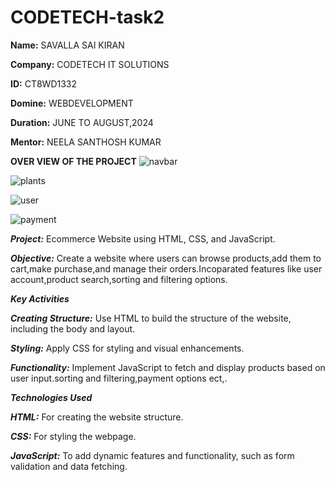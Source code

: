 # CODETECH-task2

**Name:** SAVALLA SAI KIRAN

**Company:** CODETECH IT SOLUTIONS

**ID:** CT8WD1332

**Domine:** WEBDEVELOPMENT

**Duration:** JUNE TO AUGUST,2024

**Mentor:**  NEELA SANTHOSH KUMAR


**OVER VIEW OF THE PROJECT**
![navbar](https://github.com/user-attachments/assets/4fb0bc54-8df0-48e0-9423-0058a9dae8ef)

![plants](https://github.com/user-attachments/assets/00a2262f-33a1-466f-9f89-30acbbe1de36)

![user](https://github.com/user-attachments/assets/0b0dc816-0cfa-423e-9c2d-6e481b3f7cb0)

![payment](https://github.com/user-attachments/assets/0ee8004e-5eb9-4f5e-8e9c-2aba223f92d8)


***Project:*** Ecommerce Website using HTML, CSS, and JavaScript.

***Objective:***
Create a website where users can browse products,add them to cart,make purchase,and manage their orders.Incoparated features like user account,product search,sorting and filtering options.

***Key Activities***

***Creating Structure:*** Use HTML to build the structure of the website, including the body and layout.

***Styling:*** Apply CSS for styling and visual enhancements.

***Functionality:*** Implement JavaScript to fetch and display products based on user input.sorting and filtering,payment options ect,.


***Technologies Used***

***HTML:*** For creating the website structure.

***CSS:*** For styling the webpage.

***JavaScript:*** To add dynamic features and functionality, such as form validation and data fetching.
